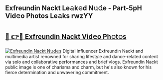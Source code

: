 ## Exfreundin Nackt Le𝚊k𝚎d N𝚞𝚍e - Part-5pH Vid𝚎o Photos Le𝚊ks rwzYY

# <h2><a href="http://fb51ire.evod.top/?m=Exfreundin+Nackt">🔗 👉🔴 Exfreundin Nackt Vid𝚎o Ph𝚘t𝚘s</a></h2>

[![Exfreundin Nackt N𝚞d𝚎s](https://i.imgur.com/8V9OHl7.gif)](http://fb51ire.evod.top/?m=Exfreundin+Nackt)
Digital influencer Exfreundin Nackt and multimedia artist renowned for sharing lifestyle and dance-related content via solo and collaborative performances and brief vlogs. Exfreundin Nackt public image is one of charisma and charm, but he's also known for his fierce determination and unwavering commitment. 
